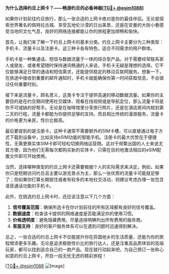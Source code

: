 **为什么选择约旦上网卡？——畅游约旦的必备神器[[TG💪+ @esim1088](https://t.me/s/esim1088)]**

如果你计划前往约旦旅行，那么一张合适的上网卡绝对是你的最佳伴侣。无论是探索世界著名的佩特拉古城、享受瓦地伦沙漠的日出美景，还是在安曼的大街小巷感受当地的文化气息，良好的网络连接都能让你的旅程更加顺畅和愉快。

首先，让我们来了解一下约旦上网卡的基本分类。约旦上网卡主要分为三种类型：手机卡、流量卡以及注册卡。这三种卡各有特色，适合不同需求的用户群体。

手机卡是一种集通话、短信与数据流量于一体的综合型产品。对于需要经常联系家人或朋友、或者希望随时保持通讯畅通的人来说，手机卡无疑是理想的选择。它不仅能够满足日常的通话和短信需求，还能提供稳定的移动互联网服务。想象一下，在旅途中接收到重要的邮件通知时，手机卡就能确保你第一时间获取信息，不会错过任何重要时刻。

接下来是流量卡，顾名思义，这类卡专注于提供高速的移动数据流量。如果你的主要目的是在约旦期间使用社交媒体、观看在线视频或是导航定位，那么流量卡将是你不可或缺的好帮手。无论是在咖啡馆里分享旅行照片，还是在酒店房间内规划第二天的行程，流量卡都能为你提供足够的支持。而且相比传统的漫游服务，流量卡的价格更为亲民，性价比极高。

最后要提到的是注册卡。这种卡通常不需要额外的SIM卡槽，可以直接通过电子方式下载到设备中，比如支持eSIM功能的智能手机。注册卡的最大优势在于便捷性，无需更换实体SIM卡即可轻松切换网络运营商。这对于频繁出国的人士来说尤其方便，因为他们无需每次都购买新的实体卡，只需在目的地激活相应的eSIM配置文件即可开始使用。

当然，选择哪种类型的约旦上网卡还需要根据个人的实际需求来决定。例如，如果你只是短期访问约旦且主要以游览景点为主，那么一张优质的流量卡可能就足够了；但如果你打算长期居住或者有较多的本地社交活动，则建议考虑办理一张包含语音通话功能的手机卡。

此外，在挑选约旦上网卡时，还应该注意以下几个方面：

1. **信号覆盖范围**：确保所选卡在你计划前往的所有区域都有良好的信号覆盖。
2. **数据速度**：检查该卡提供的网络速度是否能满足你的使用习惯。
3. **价格透明度**：避免隐藏费用，尽量选择明确列出所有费用的服务商。
4. **客服支持**：良好的客户服务体系可以在遇到问题时迅速得到解决。

总之，一张合适的约旦上网卡不仅能提升你在异国他乡的生活质量，还能为你的旅程增添更多乐趣。无论是追求极致性价比的旅行达人，还是注重高品质体验的高端玩家，都可以找到适合自己的一款产品。现在就行动起来吧，为自己预订一张称心如意的约旦上网卡，开启一段无忧无虑的精彩旅程！

[[TG💪+ @esim1088](https://t.me/s/esim1088) ![Image](https://i.postimg.cc/4NQfJmqS/Snipaste-2025-05-13-00-14-12.png)]